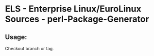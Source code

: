 # ELS - Enterprise Linux/EuroLinux Sources - perl-Package-Generator 
## Usage:
  Checkout branch or tag.
